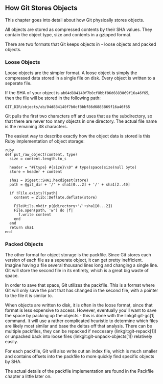 ## How Git Stores Objects ##

This chapter goes into detail about how Git physically stores objects.

All objects are stored as compressed contents by their SHA values.  They
contain the object type, size and contents in a gzipped format.

There are two formats that Git keeps objects in - loose objects and 
packed objects. 

### Loose Objects ###

Loose objects are the simpler format.  A loose object is simply the compressed data stored
in a single file on disk.  Every object is written to a seperate file.

If the SHA of your object is `ab04d884140f7b0cf8bbf86d6883869f16a46f65`,
then the file will be stored in the following path:

	GIT_DIR/objects/ab/04d884140f7b0cf8bbf86d6883869f16a46f65

Git pulls the first two characters off and uses that as the subdirectory, so that
there are never too many objects in one directory.  The actual file name is 
the remaining 38 characters.

The easiest way to describe exactly how the object data is stored is this Ruby
implementation of object storage:

	ruby
	def put_raw_object(content, type)
	  size = content.length.to_s
 
	  header = "#{type} #{size}\\0" # type(space)size(null byte)
	  store = header + content
           
	  sha1 = Digest::SHA1.hexdigest(store)
	  path = @git_dir + '/' + sha1[0...2] + '/' + sha1[2..40]
 
	  if !File.exists?(path)
	    content = Zlib::Deflate.deflate(store)
 
	    FileUtils.mkdir_p(@directory+'/'+sha1[0...2])
	    File.open(path, 'w') do |f|
	      f.write content
	    end
	  end
	  return sha1
	end

### Packed Objects ###

The other format for object storage is the packfile. Since Git stores each 
version of each file as a seperate object, it can get pretty inefficient. 
Imagine having a file several thousand lines long and changing a single line.
Git will store the second file in its entirety, which is a great big waste
of space.

In order to save that space, Git utilizes the packfile.  This is a format
where Git will only save the part that has changed in the second file, with 
a pointer to the file it is similar to.  

When objects are written to disk, it is often in the loose format, since
that format is less expensive to access.  However, eventually you'll want
to save the space by packing up the objects - this is done with the 
linkgit:git-gc[1] command.  It will use a rather complicated heuristic to 
determine which files are likely most similar and base the deltas off that
analysis.  There can be multiple packfiles, they can be repacked if neccesary
(linkgit:git-repack[1]) or unpacked back into loose files 
(linkgit:git-unpack-objects[1]) relatively easily. 

For each packfile, Git will also write out an index file, which is much smaller 
and contains offsets into the packfile to more quickly find specific objects 
by SHA.

The actual details of the packfile implementation are found in the Packfile
chapter a little later on.


